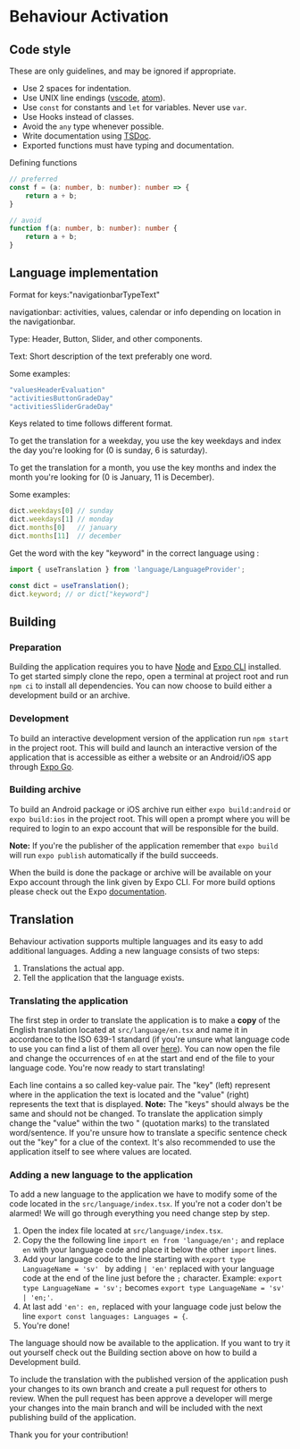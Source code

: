 # Behaviour Activation

## Code style

These are only guidelines, and may be ignored if appropriate.

* Use 2 spaces for indentation.
* Use UNIX line endings ([vscode](https://stackoverflow.com/a/48694365),
  [atom](https://stackoverflow.com/a/48686409)).
* Use `const` for constants and `let` for variables. Never use `var`.
* Use Hooks instead of classes.
* Avoid the `any` type whenever possible.
* Write documentation using [TSDoc](https://tsdoc.org/).
* Exported functions must have typing and documentation.

Defining functions

```TypeScript
// preferred
const f = (a: number, b: number): number => {
    return a + b;
}

// avoid
function f(a: number, b: number): number {
    return a + b;
}
```

## Language implementation
Format for keys:"navigationbarTypeText"

navigationbar: activities, values, calendar or info depending on location in the navigationbar.

Type: Header, Button, Slider, and other components.

Text: Short description of the text preferably one word.

Some examples:
```Typescript
"valuesHeaderEvaluation"
"activitiesButtonGradeDay"
"activitiesSliderGradeDay"
```
Keys related to time follows different format.

To get the translation for a weekday, you use the key weekdays and index the day you're looking for (0 is sunday, 6 is saturday).

To get the translation for a month, you use the key months and index the month you're looking for (0 is January, 11 is December).

Some examples:
```Typescript
dict.weekdays[0] // sunday
dict.weekdays[1] // monday
dict.months[0]   // january
dict.months[11]  // december
```
Get the word with the key "keyword" in the correct language using :
```Typescript
import { useTranslation } from 'language/LanguageProvider';

const dict = useTranslation();
dict.keyword; // or dict["keyword"]
```

## Building

### Preparation
Building the application requires you to have [Node](https://nodejs.org/en/) and [Expo CLI](https://expo.io/tools#cli) installed.
To get started simply clone the repo, open a terminal at project root and run `npm ci` to install all dependencies.
You can now choose to build either a development build or an archive.


### Development

To build an interactive development version of the application run `npm start` in the project root.
This will build and launch an interactive version of the application that is accessible as either
a website or an Android/iOS app through [Expo Go](https://expo.io/tools#client).

### Building archive

To build an Android package or iOS archive run either `expo build:android` or `expo build:ios` in the project root.
This will open a prompt where you will be required to login to an expo account that will be responsible for the build.

**Note:** If you're the publisher of the application remember that `expo build` will run `expo publish` automatically if the build succeeds.

When the build is done the package or archive will be available on your Expo account through the link given by Expo CLI.
For more build options please check out the Expo [documentation](https://docs.expo.io/distribution/building-standalone-apps/#3-start-the-build).


## Translation

Behaviour activation supports multiple languages and its easy to add additional languages.
Adding a new language consists of two steps:
1. Translations the actual app.
2. Tell the application that the language exists.

### Translating the application
The first step in order to translate the application is to make a **copy** of the English translation located at `src/language/en.tsx` and
name it in accordance to the ISO 639-1 standard (if you're unsure what language code to use you can find a list of them all over
[here](https://en.wikipedia.org/wiki/List_of_ISO_639-1_codes)). You can now open the file and change the occurrences of `en` at the start and end of the file to your
language code. You're now ready to start translating!

Each line contains a so called key-value pair. The "key" (left) represent where in the application the text is located and the "value" (right)
represents the text that is displayed. **Note:** The "keys" should always be the same and should not be changed.
To translate the application simply change the "value" within the two " (quotation marks) to the translated word/sentence. If you're unsure how
to translate a specific sentence check out the "key" for a clue of the context. It's also recommended to use the application itself to see where
values are located.

### Adding a new language to the application
To add a new language to the application we have to modify some of the code located in the `src/language/index.tsx`. If you're not a coder don't
be alarmed! We will go through everything you need change step by step.

1. Open the index file located at `src/language/index.tsx`.
2. Copy the the following line `import en from 'language/en';` and replace `en` with your language code and place it below the other `import` lines.
3. Add your language code to the line starting with `export type LanguageName = 'sv' ` by adding `| 'en'` replaced with your language code at the end of the line just before the `;` character. Example: `export type LanguageName = 'sv';` becomes `export type LanguageName = 'sv' | 'en;'`.
4. At last add `'en': en,` replaced with your language code just below the line `export const languages: Languages = {`.
5. You're done!

The language should now be available to the application. If you want to try it out yourself check out the Building section above on how to build a Development build.

To include the translation with the published version of the application push your changes to its own branch and create a pull request for others to review.
When the pull request has been approve a developer will merge your changes into the main branch and will be included with the next publishing build of the application.

Thank you for your contribution!
